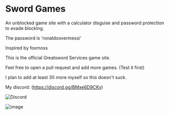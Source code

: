 # Sword Games

An unblocked game site with a calculator disguise and password protection to evade blocking.

The password is 'ronaldoovermessi'

Inspired by foxmoss

This is the official Greatsword Services game site.

Feel free to open a pull request and add more games. (Test it first)

I plan to add at least 30 more myself so this doesn't suck.

My discord: (https://discord.gg/BMxe6D9CKv)

![Discord](http://invidget.switchblade.xyz/BMxe6D9CKv)


![image](https://github.com/Tacogamerman/Sword-Games/assets/119009502/2128d91c-f051-44a7-a18a-3ca708d2d305)
